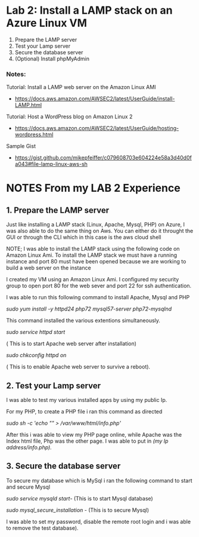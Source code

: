 # Lab 2: Install a LAMP stack on an Azure Linux VM

1. Prepare the LAMP server
2. Test your Lamp server
3. Secure the database server
4. (Optional) Install phpMyAdmin

### Notes:

Tutorial: Install a LAMP web server on the Amazon Linux AMI
* https://docs.aws.amazon.com/AWSEC2/latest/UserGuide/install-LAMP.html

Tutorial: Host a WordPress blog on Amazon Linux 2
* https://docs.aws.amazon.com/AWSEC2/latest/UserGuide/hosting-wordpress.html

Sample Gist
* https://gist.github.com/mikepfeiffer/c079608703e604224e58a3d40d0fa043#file-lamp-linux-aws-sh

# NOTES  From my LAB 2 Experience 

## 1. Prepare the LAMP server
Just like installing a LAMP stack (Linux, Apache, Mysql, PHP) on Azure, I was also able to do the same thing on Aws. You can either do it throught the GUI or through the CLI which in this case is the aws cloud shell

NOTE; I was able to install the LAMP stack using the following code on Amazon Linux Ami. To install the LAMP stack we must have a running instance and port 80 must have been opened because we are working to build a web server on the instance

I created my VM using an Amazon Linux Ami. I configured my security group to open port 80 for the web sever and port 22 for ssh authentication.

I was able to run this following command to install Apache, Mysql and PHP

*sudo yum install -y httpd24 php72 mysql57-server php72-mysqlnd*

This command installed the various extentions simultaneously.

*sudo service httpd start* 

 ( This is to start Apache web server after installation)

*sudo chkconfig httpd on* 

( This is to enable Apache web server to survive a reboot).
## 2. Test your Lamp server
I was able to test my various installed apps by using my public Ip.

For my PHP, to create a PHP file i ran this command as directed


*sudo sh -c 'echo "" > /var/www/html/info.php'*

After this i was able to view my PHP page online, while Apache was the Index html file, Php was the other page. I was able to put in *(my Ip address/info.php).*

## 3. Secure the database server
To secure my database which is MySql i ran the following command to start and secure Mysql

*sudo service mysqld start*-  (This is to start Mysql database)

*sudo mysql_secure_installation* - (This is to secure Mysql)

 I was able to set my password, disable the remote root login and i was able to remove the test database).